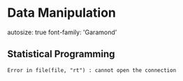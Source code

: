 <style>
.tiny-code pre code {
  font-size: 1.02em;
}
.small-code pre code {
  font-size: 1.2em;
}
.medium-code pre code {
  font-size: 1.4em;
}
</style>

Data Manipulation
========================================================
autosize: true
font-family: 'Garamond'

## Statistical Programming























































































```
Error in file(file, "rt") : cannot open the connection
```

